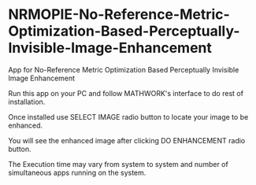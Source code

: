 # NRMOPIE-No-Reference-Metric-Optimization-Based-Perceptually-Invisible-Image-Enhancement
App for No-Reference Metric Optimization Based Perceptually Invisible Image Enhancement

Run this app on your PC and follow MATHWORK's interface to do rest of installation.

Once installed use SELECT IMAGE radio button to locate your image to be enhanced.

You will see the enhanced image after clicking DO ENHANCEMENT radio button.

The Execution time may vary from system to system and number of simultaneous apps running on the system.
